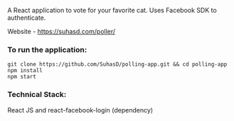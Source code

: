 A React application to vote for your favorite cat. Uses Facebook SDK to authenticate.

Website - https://suhasd.com/poller/

### To run the application:

```shell
git clone https://github.com/SuhasD/polling-app.git && cd polling-app
npm install
npm start
```
### Technical Stack:

React JS and 
react-facebook-login (dependency)
